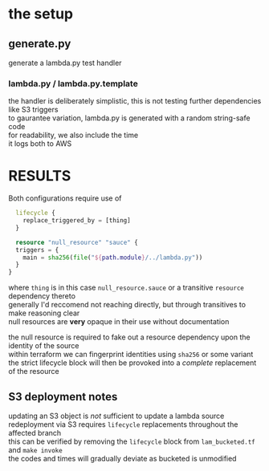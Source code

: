 # the setup

## generate.py

generate a lambda.py test handler

### lambda.py / lambda.py.template

the handler is deliberately simplistic, this is not testing further dependencies like S3 triggers \
to gaurantee variation, lambda.py is generated with a random string-safe code \
for readability, we also include the time \
it logs both to AWS

# RESULTS

Both configurations require use of

```tf
  lifecycle {
    replace_triggered_by = [thing]
  }

  resource "null_resource" "sauce" {
  triggers = {
    main = sha256(file("${path.module}/../lambda.py"))
  }
}
```

where `thing` is in this case `null_resource.sauce` or a transitive `resource` dependency thereto \
generally I'd reccomend not reaching directly, but through transitives to make reasoning clear \
null resources are **very** opaque in their use without documentation

the null resource is required to fake out a resource dependency upon the identity of the source \
within terraform we can fingerprint identities using `sha256` or some variant \
the strict lifecycle block will then be provoked into a _complete_ replacement of the resource

## S3 deployment notes

updating an S3 object is _not_ sufficient to update a lambda source \
redeployment via S3 requires `lifecycle` replacements throughout the affected branch \
this can be verified by removing the `lifecycle` block from `lam_bucketed.tf` and `make invoke` \
the codes and times will gradually deviate as bucketed is unmodified
